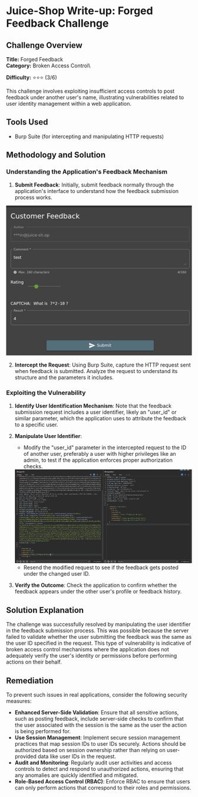 # Juice-Shop Write-up: Forged Feedback Challenge

## Challenge Overview

**Title:** Forged Feedback\
**Category:** Broken Access Control\

**Difficulty:** ⭐⭐⭐ (3/6)

This challenge involves exploiting insufficient access controls to post feedback under another user's name, illustrating vulnerabilities related to user identity management within a web application.

## Tools Used

- Burp Suite (for intercepting and manipulating HTTP requests)

## Methodology and Solution

### Understanding the Application's Feedback Mechanism

1. **Submit Feedback**: Initially, submit feedback normally through the application's interface to understand how the feedback submission process works.

<img src="../assets/difficulty3/forged_feedback_1.png" alt="normal feedback" width="700px">

2. **Intercept the Request**: Using Burp Suite, capture the HTTP request sent when feedback is submitted. Analyze the request to understand its structure and the parameters it includes.

### Exploiting the Vulnerability

1. **Identify User Identification Mechanism**: Note that the feedback submission request includes a user identifier, likely an "user_id" or similar parameter, which the application uses to attribute the feedback to a specific user.

2. **Manipulate User Identifier**:
   - Modify the "user_id" parameter in the intercepted request to the ID of another user, preferably a user with higher privileges like an admin, to test if the application enforces proper authorization checks.

   <img src="../assets/difficulty3/forged_feedback_2.png" alt="modified request" width="700px">
   
   - Resend the modified request to see if the feedback gets posted under the changed user ID.

3. **Verify the Outcome**: Check the application to confirm whether the feedback appears under the other user's profile or feedback history.

## Solution Explanation

The challenge was successfully resolved by manipulating the user identifier in the feedback submission process. This was possible because the server failed to validate whether the user submitting the feedback was the same as the user ID specified in the request. This type of vulnerability is indicative of broken access control mechanisms where the application does not adequately verify the user's identity or permissions before performing actions on their behalf.

## Remediation

To prevent such issues in real applications, consider the following security measures:

- **Enhanced Server-Side Validation**: Ensure that all sensitive actions, such as posting feedback, include server-side checks to confirm that the user associated with the session is the same as the user the action is being performed for.
- **Use Session Management**: Implement secure session management practices that map session IDs to user IDs securely. Actions should be authorized based on session ownership rather than relying on user-provided data like user IDs in the request.
- **Audit and Monitoring**: Regularly audit user activities and access controls to detect and respond to unauthorized actions, ensuring that any anomalies are quickly identified and mitigated.
- **Role-Based Access Control (RBAC)**: Enforce RBAC to ensure that users can only perform actions that correspond to their roles and permissions.
